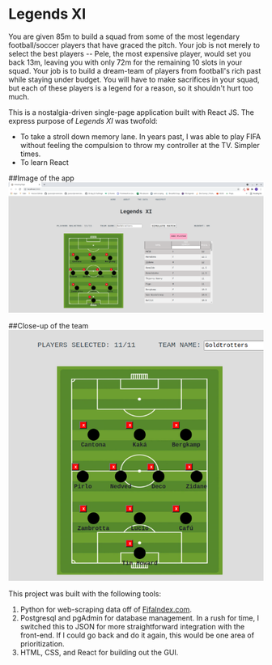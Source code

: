 # Legends XI

You are given 85m to build a squad from some of the most legendary football/soccer players that have graced the pitch. Your job is not merely to select the best players -- Pele, the most expensive player, would set you back 13m, leaving you with only 72m for the remaining 10 slots in your squad. Your job is to build a dream-team of players from football's rich past while staying under budget. You will have to make sacrifices in your squad, but each of these players is a legend for a reason, so it shouldn't hurt too much.

This is a nostalgia-driven single-page application built with React JS. The express purpose of *Legends XI* was twofold:
* To take a stroll down memory lane. In years past, I was able to play FIFA without feeling the compulsion to throw my controller at the TV. Simpler times.
* To learn React

##Image of the app
![Image of Legends XI](/public/Goldtrotters.png)

##Close-up of the team
![Image of my team, Goldtrotters](/public/Goldtrotters-team.png)


This project was built with the following tools:
1) Python for web-scraping data off of [FifaIndex.com](https://www.fifaindex.com/players/fifa05_1/?order_by=overallrating&order=0).
2) Postgresql and pgAdmin for database management. In a rush for time, I switched this to JSON for more straightforward integration with the front-end. If I could go back and do it again, this would be one area of prioritization.
3) HTML, CSS, and React for building out the GUI.

